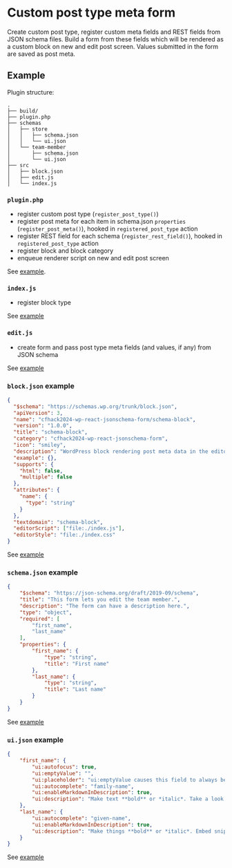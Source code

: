 # Custom post type meta form

Create custom post type, register custom meta fields and REST fields from JSON schema files. Build a form from these fields which will be rendered as a custom block on new and edit post screen. Values submitted in the form are saved as post meta.

## Example

Plugin structure:
```
.
├── build/
├── plugin.php
├── schemas
│   ├── store
│   │   ├── schema.json
│   │   └── ui.json
│   └── team-member
│       ├── schema.json
│       └── ui.json
├── src
│   ├── block.json
│   ├── edit.js
│   └── index.js
```

### `plugin.php`

- register custom post type (`register_post_type()`)
- register post meta for each item in schema.json `properties` (`register_post_meta()`), hooked in `registered_post_type` action
- register REST field for each schema (`register_rest_field()`), hooked in `registered_post_type` action
- register block and block category
- enqueue renderer script on new and edit post screen

See [example](../packages/wp-content/plugins/site-builder-demo/plugin.php).

### `index.js`

- register block type

See [example](../packages/wp-content/plugins/site-builder-demo/src/index.js)

### `edit.js`

- create form and pass post type meta fields (and values, if any) from JSON schema

See [example](../packages/wp-content/plugins/site-builder-demo/src/edit.js)

### `block.json` example

```JSON
{
  "$schema": "https://schemas.wp.org/trunk/block.json",
  "apiVersion": 3,
  "name": "cfhack2024-wp-react-jsonschema-form/schema-block",
  "version": "1.0.0",
  "title": "schema-block",
  "category": "cfhack2024-wp-react-jsonschema-form",
  "icon": "smiley",
  "description": "WordPress block rendering post meta data in the editor but is saving as post meta data",
  "example": {},
  "supports": {
    "html": false,
    "multiple": false
  },
  "attributes": {
    "name": {
      "type": "string"
    }
  },
  "textdomain": "schema-block",
  "editorScript": ["file:./index.js"],
  "editorStyle": "file:./index.css"
}
```

See [example](../packages/wp-content/plugins/site-builder-demo/src/block.json)

### `schema.json` example

```JSON
{
    "$schema": "https://json-schema.org/draft/2019-09/schema",
    "title": "This form lets you edit the team member.",
    "description": "The form can have a description here.",
    "type": "object",
    "required": [
        "first_name",
        "last_name"
    ],
    "properties": {
        "first_name": {
            "type": "string",
            "title": "First name"
        },
        "last_name": {
            "type": "string",
            "title": "Last name"
        }
    }
}
```

See [example](../packages/wp-content/plugins/site-builder-demo/schemas/team-member/schema.json)

### `ui.json` example

```JSON
{
    "first_name": {
        "ui:autofocus": true,
        "ui:emptyValue": "",
        "ui:placeholder": "ui:emptyValue causes this field to always be valid despite being required",
        "ui:autocomplete": "family-name",
        "ui:enableMarkdownInDescription": true,
        "ui:description": "Make text **bold** or *italic*. Take a look at other options [here](https://markdown-to-jsx.quantizor.dev/)."
    },
    "last_name": {
        "ui:autocomplete": "given-name",
        "ui:enableMarkdownInDescription": true,
        "ui:description": "Make things **bold** or *italic*. Embed snippets of `code`. <small>And this is a small texts.</small> "
    }
}
```

See [example](../packages/wp-content/plugins/site-builder-demo/schemas/team-member/ui.json)

